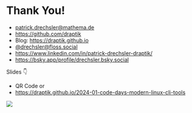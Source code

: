 # Thank You!

- <mdi-email /> patrick.drechsler@mathema.de
- <logos-github-icon /> https://github.com/draptik
- <mdi-web /> Blog: https://draptik.github.io
- <logos-mastodon-icon /> [@drechsler@floss.social](https://floss.social/@drechsler)
- <logos-linkedin-icon /> https://www.linkedin.com/in/patrick-drechsler-draptik/
- <material-symbols-square class="text-blue" /> https://bsky.app/profile/drechsler.bsky.social

Slides 👇

- QR Code or
- https://draptik.github.io/2024-01-code-days-modern-linux-cli-tools

<img
  class="absolute top-10 right-30 h-70"
  src="/images/slides-code-days-24.png"
/>
